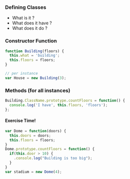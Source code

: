 ### Defining Classes
- What is it ?
- What does it have ?
- What does it do ?

### Constructor Function

```javascript
function Building(floors) {
  this.what = 'building';
  this.floors = floors;
}

// per instance
var House = new Building(3);

```


### Methods (for all instances)

```javascript
Building.ClassName.prototype.countFloors = function() {
  console.log('I have', this.floors, 'floors');
};
```


#### Exercise Time!
```javascript
var Dome = function(doors) {
  this.doors = doors;
  this.floors = floors;
}
Dome.prototype.countFloors = function() {
  if(this.door > 10) {
    .console.log("Building is too big");
  }
}
var stadium = new Dome(4);
```
